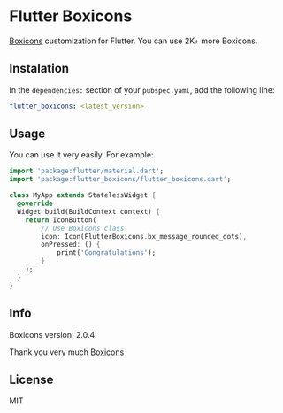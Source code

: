 # Flutter Boxicons

[Boxicons](https://boxicons.com) customization for Flutter. You can use 2K+ more Boxicons.

## Instalation

In the `dependencies:` section of your `pubspec.yaml`, add the following line:

```yaml
flutter_boxicons: <latest_version>
```

## Usage

You can use it very easily. For example: 

```dart
import 'package:flutter/material.dart';
import 'package:flutter_boxicons/flutter_boxicons.dart';

class MyApp extends StatelessWidget {
  @override
  Widget build(BuildContext context) {
    return IconButton(
        // Use Boxicons class
        icon: Icon(FlutterBoxicons.bx_message_rounded_dots),
        onPressed: () {
            print('Congratulations');
        }
    );
  }
}
```

## Info

Boxicons version: 2.0.4

Thank you very much [Boxicons](https://boxicons.com)

## License

MIT